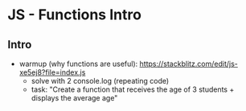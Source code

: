 

# JS - Functions Intro


<!--- 

Status: highlighted

Time: 1.5 - 2h

-->

## Intro 

- warmup (why functions are useful): https://stackblitz.com/edit/js-xe5ej8?file=index.js
  - solve with 2 console.log (repeating code)
  - task: "Create a function that receives the age of 3 students + displays the average age"
